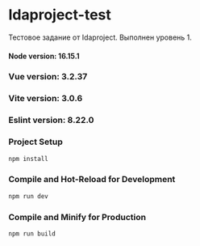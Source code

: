 # Idaproject-test

Тестовое задание от Idaproject. Выполнен уровень 1.

#### Node version: 16.15.1

### Vue version: 3.2.37

### Vite version: 3.0.6

### Eslint version: 8.22.0

### Project Setup

```sh
npm install
```

### Compile and Hot-Reload for Development

```sh
npm run dev
```

### Compile and Minify for Production

```sh
npm run build
```
